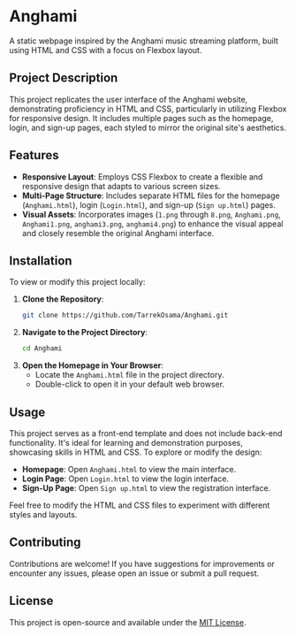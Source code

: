 # Anghami

A static webpage inspired by the Anghami music streaming platform, built using HTML and CSS with a focus on Flexbox layout.

## Project Description

This project replicates the user interface of the Anghami website, demonstrating proficiency in HTML and CSS, particularly in utilizing Flexbox for responsive design. It includes multiple pages such as the homepage, login, and sign-up pages, each styled to mirror the original site's aesthetics.

## Features

- **Responsive Layout**: Employs CSS Flexbox to create a flexible and responsive design that adapts to various screen sizes.
- **Multi-Page Structure**: Includes separate HTML files for the homepage (`Anghami.html`), login (`Login.html`), and sign-up (`Sign up.html`) pages.
- **Visual Assets**: Incorporates images (`1.png` through `8.png`, `Anghami.png`, `Anghami1.png`, `anghami3.png`, `anghami4.png`) to enhance the visual appeal and closely resemble the original Anghami interface.

## Installation

To view or modify this project locally:

1. **Clone the Repository**:
   ```bash
   git clone https://github.com/TarrekOsama/Anghami.git
   ```
2. **Navigate to the Project Directory**:
   ```bash
   cd Anghami
   ```
3. **Open the Homepage in Your Browser**:
   - Locate the `Anghami.html` file in the project directory.
   - Double-click to open it in your default web browser.

## Usage

This project serves as a front-end template and does not include back-end functionality. It's ideal for learning and demonstration purposes, showcasing skills in HTML and CSS. To explore or modify the design:

- **Homepage**: Open `Anghami.html` to view the main interface.
- **Login Page**: Open `Login.html` to view the login interface.
- **Sign-Up Page**: Open `Sign up.html` to view the registration interface.

Feel free to modify the HTML and CSS files to experiment with different styles and layouts.

## Contributing

Contributions are welcome! If you have suggestions for improvements or encounter any issues, please open an issue or submit a pull request.

## License

This project is open-source and available under the [MIT License](LICENSE).

